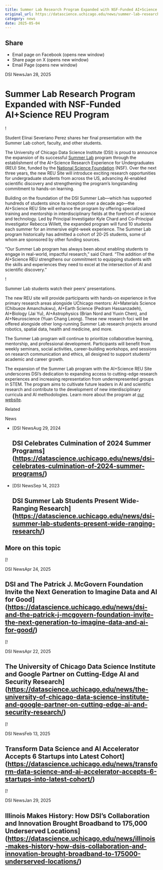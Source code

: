 ```yaml
---
title: Summer Lab Research Program Expanded with NSF-Funded AI+Science REU Program – DSI
original_url: https://datascience.uchicago.edu/news/summer-lab-research-program-expanded-with-nsf-funded-aiscience-reu-program
category: news
date: 2025-05-04
---
```


## Share

* Email page on Facebook (opens new window)
* Share page on X (opens new window)
* Email Page (opens new window)

<!-- Table-like structure detected -->

DSI NewsJan 28, 2025

# Summer Lab Research Program Expanded with NSF-Funded AI+Science REU Program

!

Student Elinai Severiano Perez shares her final presentation with the Summer Lab cohort, faculty, and other students.

The University of Chicago Data Science Institute (DSI) is proud to announce the expansion of its successful [Summer Lab](https://datascience.uchicago.edu/education/summerlab/) program through the establishment of the AI+Science Research Experience for Undergraduates (REU) Site, funded by the [National Science Foundation](https://new.nsf.gov/funding/opportunities/reu-research-experiences-undergraduates) (NSF). Over the next three years, the new REU Site will introduce exciting research opportunities for undergraduate students from across the US, advancing AI-enabled scientific discovery and strengthening the program’s longstanding commitment to hands-on learning.

Building on the foundation of the DSI Summer Lab—which has supported hundreds of students since its inception over a decade ago—the AI+Science REU Site will enhance the program by offering specialized training and mentorship in interdisciplinary fields at the forefront of science and technology. Led by Principal Investigator Kyle Chard and Co-Principal Investigator Rebecca Willett, the expanded program will fund 10 students each summer for an immersive eight-week experience. The Summer Lab program historically has admitted a cohort of 20-25 students, some of whom are sponsored by other funding sources.

“Our Summer Lab program has always been about enabling students to engage in real-world, impactful research,” said Chard. “The addition of the AI+Science REU strengthens our commitment to equipping students with the skills and experiences they need to excel at the intersection of AI and scientific discovery.”

!

Summer Lab students watch their peers’ presentations.

The new REU site will provide participants with hands-on experience in five primary research areas alongside UChicago mentors: AI+Materials Science (Chibueze Amanchukwu), AI+Earth Science (Pedram Hassanzadeh), AI+Biology (Jai Yu), AI+Astrophysics (Brian Nord and Yuxin Chen), and AI+Neuroscience (Yuan Chang Leong). These new research foci will be offered alongside other long-running Summer Lab research projects around robotics, spatial data, health and medicine, and more.

The Summer Lab program will continue to prioritize collaborative learning, mentorship, and professional development. Participants will benefit from weekly seminars, social activities, career-building workshops, and sessions on research communication and ethics, all designed to support students’ academic and career growth.

The expansion of the Summer Lab program with the AI+Science REU Site underscores DSI’s dedication to expanding access to cutting-edge research experiences and increasing representation from underrepresented groups in STEM. The program aims to cultivate future leaders in AI and scientific research and contribute to the development of new interdisciplinary curricula and AI methodologies. Learn more about the program at [our website](https://datascience.uchicago.edu/education/summerlab/).

Related

News

* [DSI NewsAug 29, 2024

  ## DSI Celebrates Culmination of 2024 Summer Programs](https://datascience.uchicago.edu/news/dsi-celebrates-culmination-of-2024-summer-programs/)
* [DSI NewsSep 14, 2023

  ## DSI Summer Lab Students Present Wide-Ranging Research](https://datascience.uchicago.edu/news/dsi-summer-lab-students-present-wide-ranging-research/)

## More on this topic

[!

DSI NewsApr 24, 2025

## DSI and The Patrick J. McGovern Foundation Invite the Next Generation to Imagine Data and AI for Good](https://datascience.uchicago.edu/news/dsi-and-the-patrick-j-mcgovern-foundation-invite-the-next-generation-to-imagine-data-and-ai-for-good/)
[!

DSI NewsApr 22, 2025

## The University of Chicago Data Science Institute and Google Partner on Cutting-Edge AI and Security Research](https://datascience.uchicago.edu/news/the-university-of-chicago-data-science-institute-and-google-partner-on-cutting-edge-ai-and-security-research/)
[!

DSI NewsFeb 13, 2025

## Transform Data Science and AI Accelerator Accepts 6 Startups into Latest Cohort](https://datascience.uchicago.edu/news/transform-data-science-and-ai-accelerator-accepts-6-startups-into-latest-cohort/)
[!

DSI NewsJan 29, 2025

## Illinois Makes History: How DSI’s Collaboration and Innovation Brought Broadband to 175,000 Underserved Locations](https://datascience.uchicago.edu/news/illinois-makes-history-how-dsis-collaboration-and-innovation-brought-broadband-to-175000-underserved-locations/)